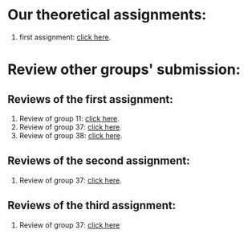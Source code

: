 # Our theoretical assignments:
  1. first assignment: [click here](https://docs.google.com/document/d/1wfQoETwvlQEOlmImN7frlZ_cyrmefeJ3kGPvyCAOYMU/edit?usp=sharing).
# Review other groups' submission:
## Reviews of the first assignment:
  1. Review of group 11: [click here](https://docs.google.com/document/d/1hcpxc2AsfBZar40M7laWvFZJX5jcQfovioAXZVKinrU/edit?usp=sharing).
  2. Review of group 37: [click here](https://docs.google.com/document/d/1zavPsYhRTxLldvB2dgnKQT_ywEHMgTMvbyESneLcljM/edit?usp=sharing).
  3. Review of group 38: [click here](https://docs.google.com/document/d/1a9bsWSi7Qy33a6DCVC2_LL5p61VcFs5Muu4eKRDkhPQ/edit?usp=sharing).

## Reviews of the second assignment:
  1. Review of group 37: [click here](https://docs.google.com/document/d/1v0-ryJjDaCnshPvOW3zBNbuS3IGU6s0JXfMsB4ldk_E/edit?usp=sharing). 
## Reviews of the third assignment:
  1. Review of group 37: [click here](https://docs.google.com/document/d/1vQgELNHbtXBUutr7J96W6vTSQb6YXnvUGq6LROjwOIk/edit?usp=sharing)

